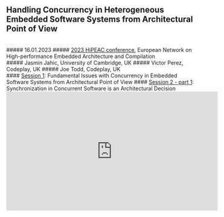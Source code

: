## Handling Concurrency in Heterogeneous Embedded Software Systems from Architectural Point of View
<br/>
##### 16.01.2023
##### <a href="https://www.hipeac.net/2023/toulouse/#/">2023 HiPEAC conference</a>, European Network on High-performance Embedded Architecture and Compilation
<br/>
##### Jasmin Jahic, University of Cambridge, UK
##### Victor Perez, Codeplay, UK
##### Joe Todd, Codeplay, UK
<br/>
#### <a href="doc/tutorial/hipeac2023/HiPEAC2023-part1.pdf">Session 1</a>: Fundamental Issues with Concurrency in Embedded Software Systems from Architectural Point of View
#### <a href="doc/tutorial/hipeac2023/HiPEAC2023-part2-1.pdf">Session 2 - part 1</a>: Synchronization in Concurrent Software is an Architectural Decision



<iframe width="560" height="315" src="https://www.youtube.com/embed/-JteI3XL5Ao" title="YouTube video player" frameborder="0" allow="accelerometer; autoplay; clipboard-write; encrypted-media; gyroscope; picture-in-picture" allowfullscreen></iframe>